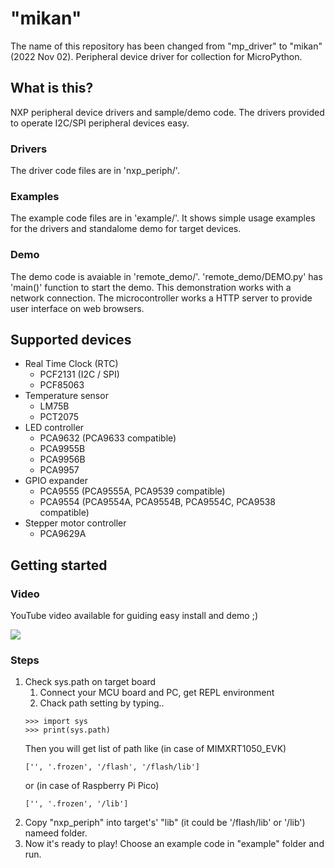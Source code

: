 # "mikan"
The name of this repository has been changed from "mp_driver" to "mikan" (2022 Nov 02).
Peripheral device driver for collection for MicroPython.

## What is this?
NXP peripheral device drivers and sample/demo code. 
The drivers provided to operate I2C/SPI peripheral devices easy. 

### Drivers
The driver code files are in 'nxp_periph/'. 

### Examples
The example code files are in 'example/'. It shows simple usage examples for the drivers and standalome demo for target devices. 

### Demo
The demo code is avaiable in 'remote_demo/'. 'remote_demo/DEMO.py' has 'main()' function to start the demo. 
This demonstration works with a network connection. The microcontroller works a HTTP server to provide user interface on web browsers. 

## Supported devices
- Real Time Clock (RTC)
	- PCF2131 (I2C / SPI)
	- PCF85063
- Temperature sensor
	- LM75B
	- PCT2075
- LED controller
	- PCA9632 (PCA9633 compatible)
	- PCA9955B
	- PCA9956B
	- PCA9957
- GPIO expander
	- PCA9555 (PCA9555A, PCA9539 compatible)
	- PCA9554 (PCA9554A, PCA9554B, PCA9554C, PCA9538 compatible)
- Stepper motor controller
	- PCA9629A

## Getting started

### Video
YouTube video available for guiding easy install and demo ;)

[![](https://img.youtube.com/vi/miob6jZ-87g/0.jpg)](https://www.youtube.com/watch?v=miob6jZ-87g)

### Steps
1. Check sys.path on target board
	1. Connect your MCU board and PC, get REPL environment
	1. Chack path setting by typing.. 
	```
	>>> import sys
	>>> print(sys.path)
	```
	Then you will get list of path like (in case of MIMXRT1050_EVK)
	```
	['', '.frozen', '/flash', '/flash/lib']
	```
	or  (in case of Raspberry Pi Pico)
	```
	['', '.frozen', '/lib']
	```
1. Copy "nxp_periph" into target's' "lib" (it could be '/flash/lib' or '/lib') nameed folder. 
1. Now it's ready to play! Choose an example code in "example" folder and run.
